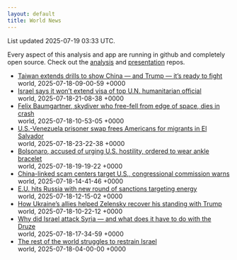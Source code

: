 ```yaml
---
layout: default
title: World News
---
```


<div markdown="0">
<div class="byline small text-muted">List updated <span class="datetime">2025-07-19 03:33 UTC</span>.</div>

<p>Every aspect of this analysis and app are running in github and completely open source. Check out the <a href="https://github.com/Castro-Media/Analysis">analysis</a> and <a href="https://github.com/Castro-Media/TopStoryReview.com">presentation</a> repos.</p>
<ul>
<li><a href='https://www.washingtonpost.com/world/2025/07/18/taiwan-readies-for-chinese-invasion/'>Taiwan extends drills to show China &#8212; and Trump &#8212; it&#8217;s ready to fight</a><div class='byline small text-muted'>world, <span class="datetime">2025-07-18-09-00-59 +0000</span></div></li>
<li><a href='https://www.washingtonpost.com/world/2025/07/18/israel-denies-visas-un-officials/'>Israel says it won&#8217;t extend visa of top U.N. humanitarian official</a><div class='byline small text-muted'>world, <span class="datetime">2025-07-18-21-08-38 +0000</span></div></li>
<li><a href='https://www.washingtonpost.com/world/2025/07/18/skydiver-felix-baumgartner-death-italy-paragliding/'>Felix Baumgartner, skydiver who free-fell from edge of space, dies in crash</a><div class='byline small text-muted'>world, <span class="datetime">2025-07-18-10-53-05 +0000</span></div></li>
<li><a href='https://www.washingtonpost.com/national-security/2025/07/18/trump-venezuela-el-salvador-cecot-prison/'>U.S.-Venezuela prisoner swap frees Americans for migrants in El Salvador</a><div class='byline small text-muted'>world, <span class="datetime">2025-07-18-23-22-38 +0000</span></div></li>
<li><a href='https://www.washingtonpost.com/world/2025/07/18/brazil-bolsonaro-trump-moraes-tariffs/'>Bolsonaro, accused of urging U.S. hostility, ordered to wear ankle bracelet</a><div class='byline small text-muted'>world, <span class="datetime">2025-07-18-19-19-22 +0000</span></div></li>
<li><a href='https://www.washingtonpost.com/national-security/2025/07/18/china-scam-pig-butchering-congress/'>China-linked scam centers target U.S., congressional commission warns</a><div class='byline small text-muted'>world, <span class="datetime">2025-07-18-14-41-46 +0000</span></div></li>
<li><a href='https://www.washingtonpost.com/world/2025/07/18/eu-russia-sanctions-18th-round-energy-banking/'>E.U. hits Russia with new round of sanctions targeting energy</a><div class='byline small text-muted'>world, <span class="datetime">2025-07-18-12-15-02 +0000</span></div></li>
<li><a href='https://www.washingtonpost.com/politics/2025/07/18/trump-zelensky-ukraine-weapons-putin/'>How Ukraine&#8217;s allies helped Zelensky recover his standing with Trump</a><div class='byline small text-muted'>world, <span class="datetime">2025-07-18-10-22-12 +0000</span></div></li>
<li><a href='https://www.washingtonpost.com/world/2025/07/17/israel-syria-druze-attack/'>Why did Israel attack Syria &#8212; and what does it have to do with the Druze</a><div class='byline small text-muted'>world, <span class="datetime">2025-07-18-17-34-59 +0000</span></div></li>
<li><a href='https://www.washingtonpost.com/world/2025/07/18/israel-restrain-countries-pressure-ireland-bogota-summit-gaza/'>The rest of the world struggles to restrain Israel</a><div class='byline small text-muted'>world, <span class="datetime">2025-07-18-04-00-00 +0000</span></div></li>
</ul>
</div>
